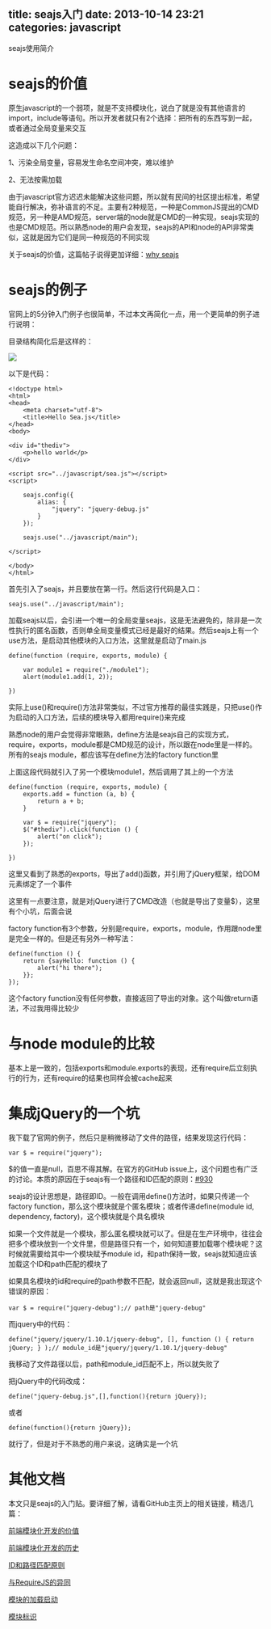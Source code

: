 title: seajs入门
date: 2013-10-14 23:21
categories: javascript 
---
seajs使用简介
<!--more-->

# seajs的价值

原生javascript的一个弱项，就是不支持模块化，说白了就是没有其他语言的import，include等语句。所以开发者就只有2个选择：把所有的东西写到一起，或者通过全局变量来交互

这造成以下几个问题：

1、污染全局变量，容易发生命名空间冲突，难以维护

2、无法按需加载

由于javascript官方迟迟未能解决这些问题，所以就有民间的社区提出标准，希望能自行解决，弥补语言的不足。主要有2种规范，一种是CommonJS提出的CMD规范，另一种是AMD规范，server端的node就是CMD的一种实现，seajs实现的也是CMD规范。所以熟悉node的用户会发现，seajs的API和node的API非常类似，这就是因为它们是同一种规范的不同实现

关于seajs的价值，这篇帖子说得更加详细：[why seajs](http://chaoskeh.com/blog/why-seajs.html)

# seajs的例子

官网上的5分钟入门例子也很简单，不过本文再简化一点，用一个更简单的例子进行说明：

目录结构简化后是这样的：

![](http://img.blog.csdn.net/20131014224034015?watermark/2/text/aHR0cDovL2Jsb2cuY3Nkbi5uZXQva3lmeGJs/font/5a6L5L2T/fontsize/400/fill/I0JBQkFCMA==/dissolve/70/gravity/SouthEast)

以下是代码：

```
<!doctype html>
<html>
<head>
    <meta charset="utf-8">
    <title>Hello Sea.js</title>
</head>
<body>

<div id="thediv">
    <p>hello world</p>
</div>

<script src="../javascript/sea.js"></script>
<script>

    seajs.config({
        alias: {
            "jquery": "jquery-debug.js"
        }
    });

    seajs.use("../javascript/main");

</script>

</body>
</html>
```

首先引入了seajs，并且要放在第一行。然后这行代码是入口：

```
seajs.use("../javascript/main");
```

加载seajs以后，会引进一个唯一的全局变量seajs，这是无法避免的，除非是一次性执行的匿名函数，否则单全局变量模式已经是最好的结果。然后seajs上有一个use方法，是启动其他模块的入口方法，这里就是启动了main.js

```
define(function (require, exports, module) {

    var module1 = require("./module1");
    alert(module1.add(1, 2));

})
```
实际上use()和require()方法非常类似，不过官方推荐的最佳实践是，只把use()作为启动的入口方法，后续的模块导入都用require()来完成

熟悉node的用户会觉得非常眼熟，define方法是seajs自己的实现方式，require，exports，module都是CMD规范的设计，所以跟在node里是一样的。所有的seajs module，都应该写在define方法的factory function里

上面这段代码就引入了另一个模块module1，然后调用了其上的一个方法

```
define(function (require, exports, module) {
    exports.add = function (a, b) {
        return a + b;
    }

    var $ = require("jquery");
    $("#thediv").click(function () {
        alert("on click");
    });

})
```
这里又看到了熟悉的exports，导出了add()函数，并引用了jQuery框架，给DOM元素绑定了一个事件

这里有一点要注意，就是对jQuery进行了CMD改造（也就是导出了变量$），这里有个小坑，后面会说

factory function有3个参数，分别是require，exports，module，作用跟node里是完全一样的。但是还有另外一种写法：

```
define(function () {
    return {sayHello: function () {
        alert("hi there");
    }};
});
```
这个factory function没有任何参数，直接返回了导出的对象。这个叫做return语法，不过我用得比较少

# 与node module的比较

基本上是一致的，包括exports和module.exports的表现，还有require后立刻执行的行为，还有require的结果也同样会被cache起来

# 集成jQuery的一个坑

我下载了官网的例子，然后只是稍微移动了文件的路径，结果发现这行代码：

```
var $ = require("jquery");
```
$的值一直是null，百思不得其解。在官方的GitHub issue上，这个问题也有广泛的讨论。本质的原因在于seajs有一个路径和ID匹配的原则：[#930](https://github.com/seajs/seajs/issues/930)

seajs的设计思想是，路径即ID。一般在调用define()方法时，如果只传递一个factory function，那么这个模块就是个匿名模块；或者传递define(module id, dependency, factory)，这个模块就是个具名模块

如果一个文件就是一个模块，那么匿名模块就可以了。但是在生产环境中，往往会把多个模块放到一个文件里，但是路径只有一个，如何知道要加载哪个模块呢？这时候就需要给其中一个模块赋予module id，和path保持一致，seajs就知道应该加载这个ID和path匹配的模块了

如果具名模块的id和require的path参数不匹配，就会返回null，这就是我出现这个错误的原因：

```
var $ = require("jquery-debug");// path是"jquery-debug"
```
而jquery中的代码：

```
define("jquery/jquery/1.10.1/jquery-debug", [], function () { return jQuery; } );// module_id是"jquery/jquery/1.10.1/jquery-debug"
```

我移动了文件路径以后，path和module_id匹配不上，所以就失败了

把jQuery中的代码改成：

```
define("jquery-debug.js",[],function(){return jQuery});
```
或者
```
define(function(){return jQuery});
```
就行了，但是对于不熟悉的用户来说，这确实是一个坑

# 其他文档

本文只是seajs的入门贴。要详细了解，请看GitHub主页上的相关链接，精选几篇：

[前端模块化开发的价值](https://github.com/seajs/seajs/issues/547)

[前端模块化开发的历史](https://github.com/seajs/seajs/issues/588)

[ID和路径匹配原则](https://github.com/seajs/seajs/issues/930)

[与RequireJS的异同](https://github.com/seajs/seajs/issues/930)

[模块的加载启动](https://github.com/seajs/seajs/issues/260)

[模块标识](https://github.com/seajs/seajs/issues/258)